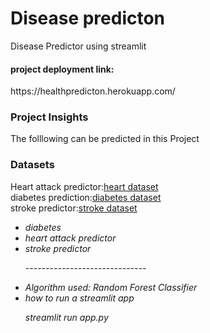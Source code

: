 # Disease predicton
Disease Predictor using streamlit
<h4> project deployment link:</h4>
https://healthpredicton.herokuapp.com/

<h3> Project Insights </h3>
<p> The folllowing can be predicted in this Project <p>
<h3> Datasets </h3>
Heart attack predictor:<a href="https://www.kaggle.com/imnikhilanand/heart-attack-prediction">heart dataset</a><br/>
diabetes prediction:<a href="https://www.kaggle.com/uciml/pima-indians-diabetes-database">diabetes dataset</a><br/>
stroke predictor:<a href="https://www.kaggle.com/fedesoriano/stroke-prediction-dataset">stroke dataset</a><br/>
   
<ul>
   <li><i> diabetes <i> 
   <li> <i> heart attack predictor <i> 
    <li><i> stroke predictor <i> 
     <P>------------------------------<P> 
     
   <li> Algorithm used: Random Forest Classifier 
   <li> how to run a streamlit app 
         <i> <p> streamlit run app.py <p><i>
 
   
    
